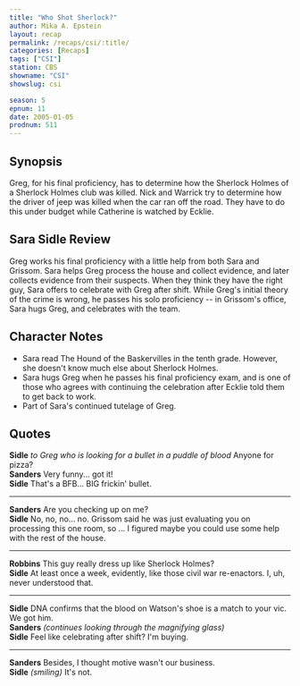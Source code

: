 ```yaml
---
title: "Who Shot Sherlock?"
author: Mika A. Epstein
layout: recap
permalink: /recaps/csi/:title/
categories: [Recaps]
tags: ["CSI"]
station: CBS
showname: "CSI"
showslug: csi

season: 5  
epnum: 11
date: 2005-01-05
prodnum: 511
---
```


## Synopsis

Greg, for his final proficiency, has to determine how the Sherlock Holmes of a Sherlock Holmes club was killed. Nick and Warrick try to determine how the driver of jeep was killed when the car ran off the road. They have to do this under budget while Catherine is watched by Ecklie.

## Sara Sidle Review

Greg works his final proficiency with a little help from both Sara and Grissom. Sara helps Greg process the house and collect evidence, and later collects evidence from their suspects. When they think they have the right guy, Sara offers to celebrate with Greg after shift. While Greg's initial theory of the crime is wrong, he passes his solo proficiency -- in Grissom's office, Sara hugs Greg, and celebrates with the team.

## Character Notes

* Sara read The Hound of the Baskervilles in the tenth grade. However, she doesn't know much else about Sherlock Holmes.  
* Sara hugs Greg when he passes his final proficiency exam, and is one of those who agrees with continuing the celebration after Ecklie told them to get back to work.  
* Part of Sara's continued tutelage of Greg.

## Quotes

**Sidle** _to Greg who is looking for a bullet in a puddle of blood_ Anyone for pizza?  
**Sanders** Very funny... got it!  
**Sidle** That's a BFB... BIG frickin' bullet.  

- - -

**Sanders** Are you checking up on me?  
**Sidle** No, no, no... no. Grissom said he was just evaluating you on processing this one room, so ... I figured maybe you could use some help with the rest of the house.  

- - -

**Robbins** This guy really dress up like Sherlock Holmes?  
**Sidle** At least once a week, evidently, like those civil war re-enactors. I, uh, never understood that.  

- - -

**Sidle** DNA confirms that the blood on Watson's shoe is a match to your vic. We got him.  
**Sanders** _(continues looking through the magnifying glass)_  
**Sidle** Feel like celebrating after shift? I'm buying.  

- - -

**Sanders** Besides, I thought motive wasn't our business.  
**Sidle** _(smiling)_ It's not.
